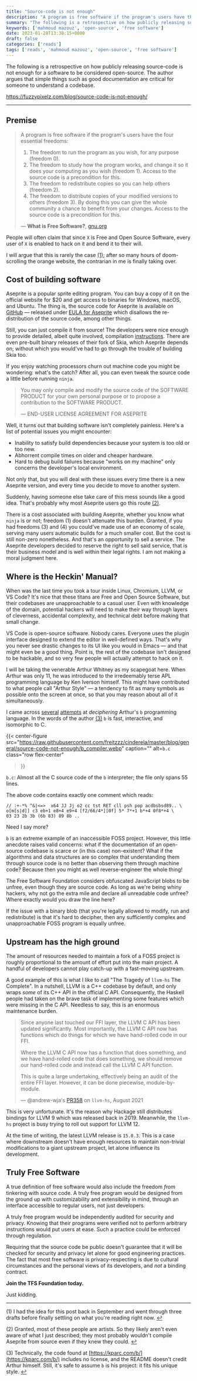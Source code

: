 ```yaml
---
title: "Source-code is not enough"
description: "A program is free software if the program's users have the four essential freedoms..."
summary: "The following is a retrospective on how publicly releasing source-code is not enough for a software to be considered open-source. The author argues that simple things such as good documentation are critical for someone to understand a codebase."
keywords: ['mahmoud mazouz', 'open-source', 'free software']
date: 2023-01-28T13:38:15+0000
draft: false
categories: ['reads']
tags: ['reads', 'mahmoud mazouz', 'open-source', 'free software']
---
```


The following is a retrospective on how publicly releasing source-code is not enough for a software to be considered open-source. The author argues that simple things such as good documentation are critical for someone to understand a codebase.

https://fuzzypixelz.com/blog/source-code-is-not-enough/

---

Premise
-------

> A program is free software if the program's users have the four essential freedoms:
> 
> 1.  The freedom to run the program as you wish, for any purpose (freedom 0).
> 2.  The freedom to study how the program works, and change it so it does your computing as you wish (freedom 1). Access to the source code is a precondition for this.
> 3.  The freedom to redistribute copies so you can help others (freedom 2).
> 4.  The freedom to distribute copies of your modified versions to others (freedom 3). By doing this you can give the whole community a chance to benefit from your changes. Access to the source code is a precondition for this.
> 
> — **What is Free Software?**, [gnu.org](https://www.gnu.org/philosophy/free-sw.en.html)

People will often claim that since `X` is Free and Open Source Software, every user of `X` is enabled to hack on it and bend it to their will.

I will argue that this is rarely the case [(1)](#1); after so many hours of doom-scrolling the orange website, the contrarian in me is finally taking over.

Cost of building software
-------------------------

Aseprite is a popular sprite editing program. You can buy a copy of it on the official website for $20 and get access to binaries for Windows, macOS, and Ubuntu. The thing is, the source code for Aseprite is available on [GitHub](https://github.com/aseprite/aseprite) — released under [EULA for Aseprite](https://raw.githubusercontent.com/aseprite/aseprite/main/EULA.txt) which disallows the re-distribution of the source code, among other things.

Still, you can just compile it from source! The developers were nice enough to provide detailed, albeit quite involved, compilation [instructions](https://github.com/aseprite/aseprite/blob/main/INSTALL.md). There are even pre-built binary releases of their fork of Skia, which Aseprite depends on; without which you would've had to go through the trouble of building Skia too.

If you enjoy watching processors churn out machine code you might be wondering: what's the catch? After all, you can even tweak the source code a little before running `ninja`.

> You may only compile and modify the source code of the SOFTWARE PRODUCT for your own personal purpose or to propose a contribution to the SOFTWARE PRODUCT.
> 
> — END-USER LICENSE AGREEMENT FOR ASEPRITE

Well, it turns out that building software isn't completely painless. Here's a list of potential issues you might encounter:

*   Inability to satisfy build dependencies because your system is too old or too new.
*   Abhorrent compile times on older and cheaper hardware.
*   Hard to debug build failures because "works on my machine" only concerns the developer's local environment.

Not only that, but you will deal with these issues every time there is a new Aseprite version, and every time you decide to move to another system.

Suddenly, having someone else take care of this mess sounds like a good idea. That's probably why most Aseprite users go this route [(2)](#2).

There is a cost associated with building Aseprite, whether you know what `ninja` is or not; freedom (1) doesn't attenuate this burden. Granted, if you had freedoms (3) and (4) you could've made use of an economy of scale, serving many users automatic builds for a much smaller cost. But the cost is still non-zero nonetheless. And that's an opportunity to sell a service. The Aseprite developers decided to reserve the right to sell said service, that is their business model and is well within their legal rights. I am not making a moral judgment here.

Where is the Heckin' Manual?
----------------------------

When was the last time you took a tour inside Linux, Chromium, LLVM, or VS Code? It's nice that these titans are Free and Open Source Software, but their codebases are unapproachable to a casual user. Even with knowledge of the domain, potential hackers will need to make their way through layers of cleverness, accidental complexity, and technical debt before making that small change.

VS Code is open-source software. Nobody cares. Everyone uses the plugin interface designed to extend the editor in well-defined ways. That's why you never see drastic changes to its UI like you would in Emacs — and that might even be a good thing. Point is, the rest of the codebase isn't designed to be hackable, and so very few people will actually attempt to hack on it.

I will be taking the venerable Arthur Whitney as my scapegoat here. When Arthur was only 11, he was introduced to the irredeemably terse APL programming language by Ken Iverson himself. This might have contributed to what people call "Arthur Style" — a tendency to fit as many symbols as possible onto the screen at once, so that you may reason about all of it simultaneously.

I came across [several](https://github.com/tlack/b-decoded) [attempts](https://docs.google.com/document/d/1W83ME5JecI2hd5hAUqQ1BVF32wtCel8zxb7WPq-D4f8/edit) at _deciphering_ Arthur's `b` programming language. In the words of the author [(3)](#3) `b` is fast, interactive, and isomorphic to C.

{{< center-figure
    src="https://raw.githubusercontent.com/freitzzz/cinderela/master/blog/general/source-code-not-enough/b_compiler.webp"
    caption=""
    alt=`b.c`
    class="row flex-center"
>}}

`b.c`: Almost all the C source code of the `b` interpreter; the file only spans 55 lines.

The above code contains exactly one comment which reads:

    // :+-*% ^&|<=>  x64 JJ Jj o2 cc tst RET cll psh pop acdbsbsd89.. \
    o[m[s|d]] c3 eb+1 e8+4 e9+4 [f2/66/4*][0f] 5* 7*+1 b*+4 0f8*+4 \
    03 23 2b 3b (6b 83) 89 8b ..
    

Need I say more?

`b` is an extreme example of an inaccessible FOSS project. However, this little anecdote raises valid concerns: what if the documentation of an open-source codebase is scarce or (in this case) non-existent? What if the algorithms and data structures are so complex that understanding them through source code is no better than observing them through machine code? Because then you might as well reverse-engineer the whole thing!

The Free Software Foundation considers obfuscated JavaScript blobs to be unfree, even though they are source code. As long as we're being whiny hackers, why not go the extra mile and declare all unreadable code unfree? Where exactly would you draw the line here?

If the issue with a binary blob (that you're legally allowed to modify, run and redistribute) is that it's hard to decipher, then any sufficiently complex and unapproachable FOSS program is equally unfree.

Upstream has the high ground
----------------------------

The amount of resources needed to maintain a fork of a FOSS project is roughly proportional to the amount of effort put into the main project. A handful of developers cannot play catch-up with a fast-moving upstream.

A good example of this is what I like to call "The Tragedy of `llvm-hs` The Complete". In a nutshell, LLVM is a C++ codebase by default, and only wraps _some_ of its C++ API in the official C API. Consequently, the Haskell people had taken on the brave task of implementing some features which were missing in the C API. Needless to say, this is an enormous maintenance burden.

> Since anyone last touched our FFI layer, the LLVM C API has been updated significantly. Most importantly, the LLVM C API now has functions which do things for which we have hand-rolled code in our FFI.
> 
> Where the LLVM C API now has a function that does something, and we have hand-rolled code that does something, we should remove our hand-rolled code and instead call the LLVM C API function.
> 
> This is quite a large undertaking, effectively being an audit of the entire FFI layer. However, it can be done piecewise, module-by-module.
> 
> — @andrew-wja's [PR358](https://github.com/llvm-hs/llvm-hs/issues/358) on `llvm-hs`, August 2021

This is very unfortunate. It's the reason why Hackage still distributes bindings for LLVM 9 which was released back in 2019. Meanwhile, the `llvm-hs` project is busy trying to roll out support for LLVM 12.

At the time of writing, the latest LLVM release is `15.0.3`. This is a case where downstream doesn't have enough resources to maintain non-trivial modifications to a giant upstream project, let alone influence its development.

Truly Free Software
-------------------

A true definition of free software would also include the freedom _from_ tinkering with source code. A truly free program would be designed from the ground up with customizability and extensibility in mind, through an interface accessible to regular users, not just developers.

A truly free program would be independently audited for security and privacy. Knowing that their programs were verified not to perform arbitrary instructions would put users at ease. Such a practice could be enforced through regulation.

Requiring that the source code be public doesn't guarantee that it will be checked for security and privacy let alone for good engineering practices. The fact that most free software is privacy-respecting is due to cultural circumstances and the personal views of its developers, and _not_ a binding contract.

**Join the TFS Foundation today.**

Just kidding.

* * *

(1) I had the idea for this post back in September and went through three drafts before finally settling on what you're reading right now. [↩](#1_ref)

(2) Granted, most of these people are artists. So they likely aren't even aware of what I just described; they most probably wouldn't compile Aseprite from source even if they knew they could. [↩](#2_ref)

(3) Technically, the code found at [https://kparc.com/b/](https://kparc.com/b/) includes no license, and the README doesn't credit Arthur himself. Still, it's safe to assume `b` is his project: it fits his unique style. [↩](#3_ref)